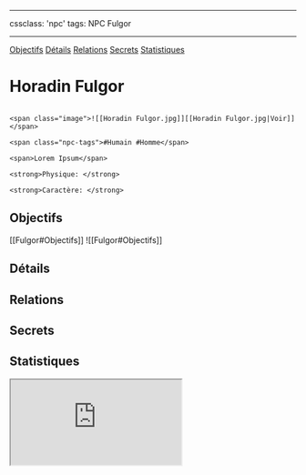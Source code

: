 
---

cssclass: 'npc'
tags: NPC Fulgor

---
<span class="nav">[Objectifs](#Objectifs) [Détails](#Détails)  [Relations](#Relations) [Secrets](#Secrets) [Statistiques](#Statistiques)</span>

# Horadin Fulgor

```ad-desc

<span class="image">![[Horadin Fulgor.jpg]][[Horadin Fulgor.jpg|Voir]]</span>

<span class="npc-tags">#Humain #Homme</span>

<span>Lorem Ipsum</span>

<strong>Physique: </strong>

<strong>Caractère: </strong>
```

## Objectifs
<span class="tab">[[Fulgor#Objectifs]]</span>
<span class="embed-section tab">![[Fulgor#Objectifs]]</span>

## Détails

## Relations

## Secrets

## Statistiques
<iframe class="embedded-statblock" src="https://pathfinderdashboard.com/Creatures/Smith.html"></iframe>